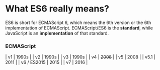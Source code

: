 # What ES6 really means?

ES6 is short for ECMAScript 6, which means the 6th version or the 6th implementation of ECMAScript. ECMAScript/ES6 is the **standard**, while JavaScript is an **implementation** of that standard.

### ECMAScript
| v1          |   1990s  |
| v2          |  1990s   |
| v3          |  1990s   |
| v4          | ~~2008~~ |
| v5          |  2008    |
| v5.1        |  2011    |
| v6 / ES2015 |  2015    |
| v7          |  2016    |
